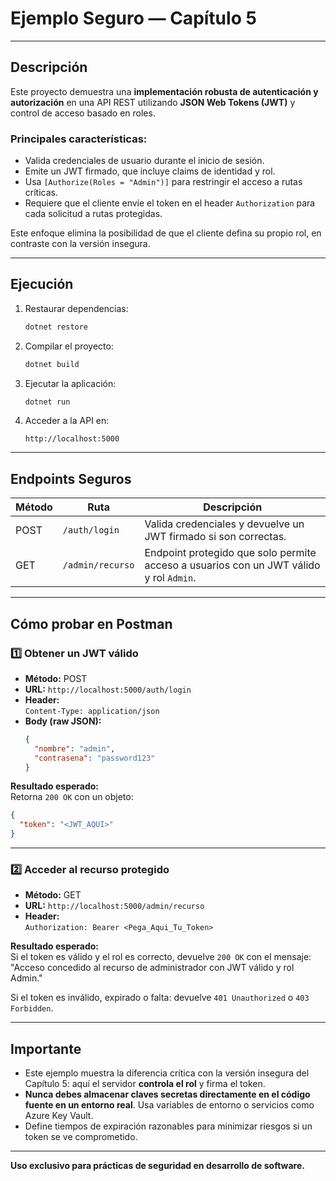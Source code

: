 # Ejemplo Seguro — Capítulo 5

---

## Descripción

Este proyecto demuestra una **implementación robusta de autenticación y autorización** en una API REST utilizando **JSON Web Tokens (JWT)** y control de acceso basado en roles.

### Principales características:
- Valida credenciales de usuario durante el inicio de sesión.
- Emite un JWT firmado, que incluye claims de identidad y rol.
- Usa `[Authorize(Roles = "Admin")]` para restringir el acceso a rutas críticas.
- Requiere que el cliente envíe el token en el header `Authorization` para cada solicitud a rutas protegidas.

Este enfoque elimina la posibilidad de que el cliente defina su propio rol, en contraste con la versión insegura.

---

## Ejecución

1. Restaurar dependencias:
   ```bash
   dotnet restore
   ```

2. Compilar el proyecto:
   ```bash
   dotnet build
   ```

3. Ejecutar la aplicación:
   ```bash
   dotnet run
   ```

4. Acceder a la API en:
   ```
   http://localhost:5000
   ```

---

## Endpoints Seguros

| Método | Ruta | Descripción |
| ------ | ---- | ------------ |
| POST | `/auth/login` | Valida credenciales y devuelve un JWT firmado si son correctas. |
| GET | `/admin/recurso` | Endpoint protegido que solo permite acceso a usuarios con un JWT válido y rol `Admin`. |

---

## Cómo probar en Postman

### 1️⃣ Obtener un JWT válido

- **Método:** POST  
- **URL:** `http://localhost:5000/auth/login`  
- **Header:**  
  `Content-Type: application/json`
- **Body (raw JSON):**
  ```json
  {
    "nombre": "admin",
    "contrasena": "password123"
  }
  ```

**Resultado esperado:**  
Retorna `200 OK` con un objeto:
```json
{
  "token": "<JWT_AQUI>"
}
```

---

### 2️⃣ Acceder al recurso protegido

- **Método:** GET  
- **URL:** `http://localhost:5000/admin/recurso`  
- **Header:**  
  `Authorization: Bearer <Pega_Aqui_Tu_Token>`

**Resultado esperado:**  
Si el token es válido y el rol es correcto, devuelve `200 OK` con el mensaje:
"Acceso concedido al recurso de administrador con JWT válido y rol Admin."

Si el token es inválido, expirado o falta: devuelve `401 Unauthorized` o `403 Forbidden`.

---

## Importante

- Este ejemplo muestra la diferencia crítica con la versión insegura del Capítulo 5: aquí el servidor **controla el rol** y firma el token.
- **Nunca debes almacenar claves secretas directamente en el código fuente en un entorno real**. Usa variables de entorno o servicios como Azure Key Vault.
- Define tiempos de expiración razonables para minimizar riesgos si un token se ve comprometido.

---

**Uso exclusivo para prácticas de seguridad en desarrollo de software.**
